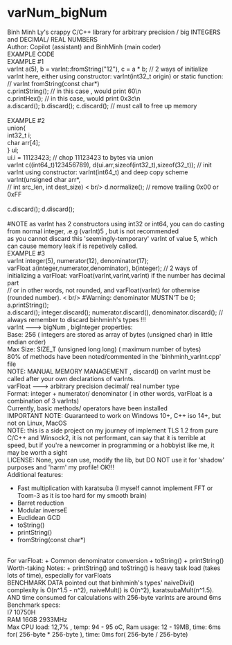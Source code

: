 # varNum_bigNum
Binh Minh Ly's crappy C/C++ library for arbitrary precision / big INTEGERS and DECIMAL/ REAL NUMBERS <br/>
Author: Copilot (assistant) and BinhMinh (main coder) <br/>
EXAMPLE CODE <br/>
EXAMPLE #1 <br />
varInt a(5), b = varInt::fromString("12"), c = a * b; // 2 ways of initialize varInt here, either using constructor: varInt(int32_t origin) or static function: <br/>
                                                      //  varInt fromString(const char*) <br/>
c.printString(); // in this case , would print 60\n <br/>
c.printHex(); // in this case, would print 0x3c\n <br />
a.discard(); b.discard(); c.discard(); // must call to free up memory<br/>
<br/>
EXAMPLE #2 <br/>
union{ <br/>
int32_t i; <br/>
char arr[4]; <br/>
} ui; <br/>
ui.i = 11123423; // chop 11123423 to bytes via union <br />
varInt c((int64_t)123456789), d(ui.arr,sizeof(int32_t),sizeof(32_t)); // init varInt using constructor: varInt(int64_t) and deep copy scheme varInt(unsigned char arr*, <br/>
                                                                      // int src_len, int dest_size) < br/>
d.normalize(); // remove trailing 0x00 or 0xFF  <br/>                                                                    
c.discard(); d.discard(); <br/>
<br/>
#NOTE as varInt has 2 constructors using int32 or int64, you can do casting from normal integer, .e.g (varInt)5 , but is not recommended <br/>
as you cannot discard this 'seemingly-temporary' varInt of value 5, which can cause memory leak if is repetively called.<br/>
EXAMPLE #3 <br/>
varInt integer(5), numerator(12), denominator(17); <br/>
varFloat a(integer,numerator,denominator), b(integer); // 2 ways of initializing a varFloat: varFloat(varInt,varInt,varInt) if the number has decimal part <br/>
                                                       // or in other words, not rounded, and varFloat(varInt) for otherwise (rounded number). < br/>
#Warning: denominator MUSTN'T be 0; <br/>
a.printString(); <br/>
a.discard(); integer.discard(); numerator.discard(), denominator.discard(); // always remember to discard binhminh's types !!! <br/>
varInt ---> bigNum , bigInteger properties: <br/>
Base: 256 ( integers are stored as array of bytes (unsigned char) in little endian order) <br/>
Max Size: SIZE_T (unsigned long long) ( maximum number of bytes) <br/>
80% of methods have been noted/commented in the 'binhminh_varInt.cpp' file <br/>
NOTE: MANUAL MEMORY MANAGEMENT , discard() on varInt must be called after your own declarations of varInts. <br/>
varFloat ---> arbitrary precision decimal/ real number type<br/>
Format: integer + numerator/ denominator ( in other words, varFloat is a combination of 3 varInts) <br/>
Currently, basic methods/ operators have been installed <br/>
IMPORTANT NOTE: Guaranteed to work on Windows 10+, C++ iso 14+, but not on Linux, MacOS <br/>
NOTE: this is a side project on my journey of implement TLS 1.2 from pure C/C++ and Winsock2, it is not performant, can say that it is terrible at speed, but if you're a newcomer in programming or a hobbyist like me, it<br/> may be worth a sight <br/>
LICENSE: None, you can use, modify the lib, but DO NOT use it for 'shadow' purposes and 'harm' my profile! OK!!! <br/>
Additional features:
+ Fast multiplication with karatsuba (I myself cannot implement FFT or Toom-3 as it is too hard for my smooth brain)
+ Barret reduction
+ Modular inverseE
+ Euclidean GCD
+ toString()
+ printString()
+ fromString(const char*)
<br/>
For varFloat:
+ Common denominator conversion
+ toString()
+ printString() <br/>
Worth-taking Notes:
+ printString() and toString() is heavy task load (takes lots of time), especially for varFloats
<br/>
BENCHMARK DATA pointed out that binhminh's types' naiveDivi() complexity is O(n^1.5 - n^2), naiveMult() is O(n^2), karatsubaMult(n^1.5). AND time consumed for calculations with 256-byte varInts are around 6ms <br/>
Benchmark specs: <br/>
I7 10750H <br/>
RAM 16GB 2933MHz <br/>
Max CPU load: 12,7% , temp: 94 - 95 oC, Ram usage: 12 - 19MB, time: 6ms for( 256-byte * 256-byte ), time: 0ms for( 256-byte / 256-byte) <br/>
